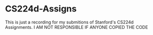 # CS224d-Assigns
This is just a recording for my submitions of Stanford's CS224d Assignments. I AM NOT RESPONSIBLE IF ANYONE COPIED THE CODE
